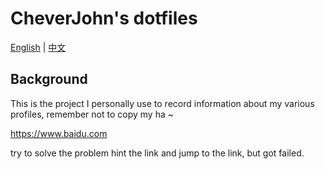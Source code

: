 # CheverJohn's dotfiles

[English](README.md) | [中文](README-zh.md)

## Background

This is the project I personally use to record information about my various profiles, remember not to copy my ha ~

https://www.baidu.com

try to solve the problem hint the link and jump to the link, but got failed.
